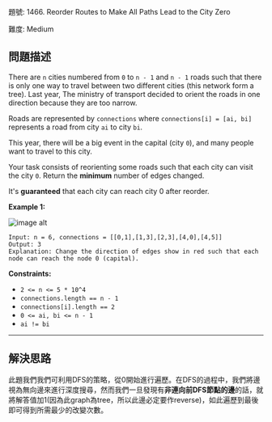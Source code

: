 題號: 1466. Reorder Routes to Make All Paths Lead to the City Zero

難度: Medium

## 問題描述

There are `n` cities numbered from `0` to `n - 1` and `n - 1` roads such that there is only one way to travel between two different cities (this network form a tree). Last year, The ministry of transport decided to orient the roads in one direction because they are too narrow.

Roads are represented by `connections` where `connections[i] = [ai, bi]` represents a road from city `ai` to city `bi`.

This year, there will be a big event in the capital (city `0`), and many people want to travel to this city.

Your task consists of reorienting some roads such that each city can visit the city `0`. Return the **minimum** number of edges changed.

It's **guaranteed** that each city can reach city 0 after reorder.

**Example 1:**

![image alt](https://assets.leetcode.com/uploads/2020/05/13/sample_1_1819.png)

```
Input: n = 6, connections = [[0,1],[1,3],[2,3],[4,0],[4,5]]
Output: 3
Explanation: Change the direction of edges show in red such that each node can reach the node 0 (capital).
```

**Constraints:**

- `2 <= n <= 5 * 10^4`
- `connections.length == n - 1`
- `connections[i].length == 2`
- `0 <= ai, bi <= n - 1`
- `ai != bi`


---
## 解決思路

此題我們我們可利用DFS的策略，從0開始進行遍歷。在DFS的過程中，我們將邊視為無向邊來進行深度搜尋，然而我們一旦發現有**非連向前DFS節點的邊**的話，就將解答值加1(因為此graph為tree，所以此邊必定要作reverse)，如此遍歷到最後即可得到所需最少的改變次數。